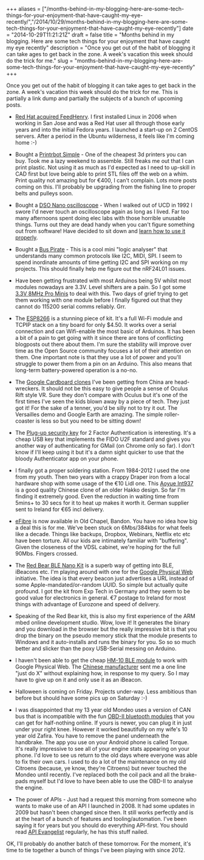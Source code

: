 +++
aliases = ["/months-behind-in-my-blogging-here-are-some-tech-things-for-your-enjoyment-that-have-caught-my-eye-recently/","/2014/10/29/months-behind-in-my-blogging-here-are-some-tech-things-for-your-enjoyment-that-have-caught-my-eye-recently"]
date = "2014-10-29T11:21:21Z"
draft = false
title = "Months behind in my blogging. Here are some tech things for your enjoyment that have caught my eye recently"
description = "Once you get out of the habit of blogging it can take ages to get back in the zone. A week's vacation this week should do the trick for me."
slug = "months-behind-in-my-blogging-here-are-some-tech-things-for-your-enjoyment-that-have-caught-my-eye-recently"
+++

Once you get out of the habit of blogging it can take ages to get back in the zone. A week's vacation this week should do the trick for me. This is partially a link dump and partially the subjects of a bunch of upcoming posts.

* [Red Hat acquired FeedHenry](http://www.feedhenry.com/red-hat-to-acquire-feedhenry/). I first installed Linux in 2006 when working in San Jose and was a Red Hat user all through those early years and into the initial Fedora years. I launched a start-up on 2 CentOS servers. After a period in the Ubuntu wilderness, it feels like I'm coming home :-)

* Bought a [Printrbot Simple](http://robosavvy.com/store/product_info.php/cPath/2050/products_id/4603) - One of the cheapest 3d printers you can buy. Took me a lazy weekend to assemble. Still freaks me out that I can print plastic. Not using it as much as I'd expected as I need to up-skill in CAD first but love being able to print STL files off the web on a whim. Print quality not amazing but for €400, I can't complain. Lots more posts coming on this. I'll probably be upgrading from the fishing line to proper belts and pulleys soon.

* Bought a [DSO Nano oscilloscope](http://www.seeedstudio.com/depot/DSO-Nano-v3-p-1358.html) - When I walked out of UCD in 1992 I swore I'd never touch an oscilloscope again as long as I lived. Far too many afternoons spent doing elec labs with those horrible unusable things. Turns out they are dead handy when you can't figure something out from software! Have decided to sit down and [learn how to use it properly](https://learn.sparkfun.com/tutorials/how-to-use-an-oscilloscope).

* Bought a [Bus Pirate](http://www.seeedstudio.com/depot/Bus-Pirate-v36-universal-serial-interface-p-609.html) - This is a cool mini "logic analyser" that understands many common protocols like I2C, MIDI, SPI. I seem to spend inordinate amounts of time getting I2C and SPI working on my projects. This should finally help me figure out the nRF24L01 issues.

* Have been getting frustrated with most Arduinos being 5V whilst most modules nowadays are 3.3V. Level shifters are a pain. So I got some [3.3V 8MHz Pro Minis](http://arduino.cc/en/Main/ArduinoBoardProMini) to deal with this. Two days of grief trying to get them working with one module before I finally figured out that they cannot do 115200 serial comms reliably. Grr.

* The [ESP8266](http://www.electrodragon.com/product/esp8266-wi07c-wifi-module/) is a stunning piece of kit. It's a full Wi-Fi module and TCPIP stack on a tiny board for only $4.50. It works over a serial connection and can Wifi-enable the most basic of Arduinos. It has been a bit of a pain to get going with it since there are tons of conflicting blogposts out there about them. I'm sure the stability will improve over time as the Open Source community focuses a lot of their attention on them. One important note is that they use a lot of power and you'll struggle to power them from a pin on an Arduino. This also means that long-term battery-powered operation is a no-no.

* The [Google Cardboard clones](http://www.elecfreaks.com/store/unofficial-version-google-cardboard-p-773.html) I've been getting from China are head-wreckers. It should not be this easy to give people a sense of Oculus Rift style VR. Sure they don't compare with Oculus but it's one of the first times I've seen the kids blown away by a piece of tech. They just got it! For the sake of a tenner, you'd be silly not to try it out. The Versailles demo and Google Earth are amazing. The simple roller-coaster is less so but you need to be sitting down!

* The [Plug-up security key](https://store.kliidje.com/index.php/security-key.html) for 2 Factor Authentication is interesting. It's a cheap USB key that implements the FIDO U2F standard and gives you another way of authenticating for GMail (on Chrome only so far). I don't know if I'll keep using it but it's a damn sight quicker to use that the bloody Authenticator app on your phone. 

* I finally got a proper soldering station. From 1984-2012 I used the one from my youth. Then two years with a crappy Draper iron from a local hardware shop with some usage of the €10 Lidl one. This [Aoyue Int937](http://www.aoyue.eu/aoyue-int937-soldering-station-smd-soldering-iron-esd-safe.html) is a good quality Chinese clone of an older Hakko design. So far I'm finding it extremely good. Even the reduction in waiting time from 5mins+ to 30 secs for it to heat up makes it worth it. German supplier sent to Ireland for €65 incl delivery.

* [eFibre](http://www.eircom.net/efibreinfo/map) is now available in Old Chapel, Bandon. You have no idea how big a deal this is for me. We've been stuck on 6Mbs/384kbs for what feels like a decade. Things like backups, Dropbox, Webinars, Netflix etc etc have been torture. All our kids are intimately familiar with "buffering". Given the closeness of the VDSL cabinet, we're hoping for the full 90Mbs. Fingers crossed.

* The [Red Bear BLE Nano Kit](http://www.exp-tech.de/Shields/Wireless/Bluetooth/redbearlab-ble-nano-mk20-usb-board.html) is a superb way of getting into BLE, iBeacons etc. I'm playing around with one for the [Google Physical Web](https://github.com/google/physical-web/blob/master/documentation/getting_started.md) initiative. The idea is that every beacon just advertises a URL instead of some Apple-mandated/or-random UUID. So simple but actually quite profound. I got the kit from Exp Tech in Germany and they seem to be good value for electronics in general. €7 postage to Ireland for most things with advantage of Eurozone and speed of delivery.

* Speaking of the Red Bear kit, this is also my first experience of the ARM mbed online development studio. Wow, love it! It generates the binary and you download in the browser but the really impressive bit is that you drop the binary on the pseudo memory stick that the module presents to Windows and it auto-installs and runs the binary for you. So so so much better and slicker than the poxy USB-Serial messing on Arduino.

* I haven't been able to get the cheap [HM-10 BLE module](http://www.aliexpress.com/store/915658) to work with Google Physical Web. The [Chinese manufacturer](http://jnhuamao.cn/) sent me a one line "just do X" without explaining how, in response to my query. So I may have to give up on it and only use it as an iBeacon.

* Halloween is coming on Friday. Projects under-way. Less ambitious than before but should have some pics up on Saturday :-)

* I was disappointed that my 13 year old Mondeo uses a version of CAN bus that is incompatible with the fun [OBD-II bluetooth modules](http://www.dx.com/p/elm327-obd-bluetooth-diagnostic-interface-black-130325#.VFDV4fmsUwM) that you can get for half-nothing online. If yours is newer, you can plug it in just under your right knee. However it worked beautifully on my wife's 10 year old Zafira. You have to remove the panel underneath the handbrake. The app you use on your Android phone is called Torque. It's really impressive to see all of your engine stats appearing on your phone. I'd love to see us return to the old days where everyone was able to fix their own cars. I used to do a lot of the maintenance on my old Citroens (because, ye know, they're Citroens) but never touched the Mondeo until recently. I've replaced both the coil pack and all the brake-pads myself but I'd love to have been able to use the OBD-II to analyse the engine.

* The power of APIs - Just had a request this morning from someone who wants to make use of an API I launched in 2008. It had some updates in 2009 but hasn't been changed since then. It still works perfectly and is at the heart of a bunch of features and tooling/automation. I've been saying it for years but you should do everything API-first. You should read [API Evangelist](http://apievangelist.com/) regularly, he has this stuff nailed.


OK, I'll probably do another batch of these tomorrow. For the moment, it's time to tie together a bunch of things I've been playing with since 2012.
